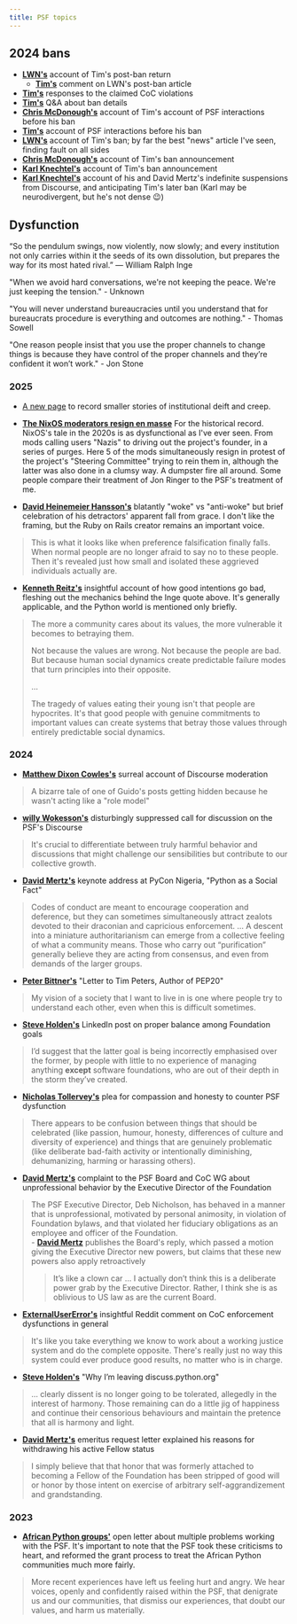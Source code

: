 ```yaml
---
title: PSF topics
---
```


## 2024 bans

- [**LWN's**](https://lwn.net/SubscriberLink/1002340/0f6e04d38cf6576a) account of Tim's post-ban return
    - [**Tim's**](https://lwn.net/Articles/1004313/) comment on LWN's post-ban article
- [**Tim's**](crimes) responses to the claimed CoC violations
- [**Tim's**](ban_qa) Q&A about ban details
- [**Chris McDonough's**](https://chrismcdonough.substack.com/p/ban-transparency-from-tim-peters) account of Tim's account of PSF interactions before his ban
- [**Tim's**](ban) account of PSF interactions before his ban
- [**LWN's**](https://lwn.net/Articles/988894/) account of Tim's ban; by far the best "news" article I've seen, finding fault on all sides
- [**Chris McDonough's**](https://chrismcdonough.substack.com/p/the-shameful-defenestration-of-tim) account of Tim's ban announcement
- [**Karl Knechtel's**](https://zahlman.github.io/politics/the-psf/2024/08/10/open-letter-psf-coc-wg-addendum-1-tim-peters.html) account of Tim's ban announcement
- [**Karl Knechtel's**](https://zahlman.github.io/politics/the-psf/2024/07/31/an-open-letter-to-the-psf-coc-wg.html) account of his and David Mertz's indefinite suspensions from Discourse, and anticipating Tim's later ban (Karl may be neurodivergent, but he's not dense :wink:)

## Dysfunction

“So the pendulum swings, now violently, now slowly; and every institution not only carries within it the seeds of its own dissolution, but prepares the way for its most hated rival.” —  William Ralph Inge

"When we avoid hard conversations, we're not keeping the peace. We're just keeping the tension." - Unknown

"You will never understand bureaucracies until you understand that for bureaucrats procedure is everything and outcomes are nothing." - Thomas Sowell

"One reason people insist that you use the proper channels to change things is because they have control of the proper channels and they’re confident it won’t work." - Jon Stone

### 2025

- [A new page](drift) to record smaller stories of institutional deift and creep.

- [**The NixOS moderators resign en masse**](https://discourse.nixos.org/t/a-statement-from-members-of-the-moderation-team/69828) For the historical record. NixOS's tale in the 2020s is as dysfunctional as I've ever seen. From mods calling users "Nazis" to driving out the project's founder, in a series of purges. Here 5 of the mods simultaneously resign in protest of the project's "Steering Committee" trying to rein them in, although the latter was also done in a clumsy way. A dumpster fire all around. Some people compare their treatment of Jon Ringer to the PSF's treatment of me.

- [**David Heinemeier Hansson's**](https://world.hey.com/dhh/we-ve-all-had-enough-of-this-nonsense-8545dd26) blatantly "woke" vs "anti-woke" but brief celebration of his detractors' apparent fall from grace. I don't like the framing, but the Ruby on Rails creator remains an important voice.
> This is what it looks like when preference falsification finally falls. When normal people are no longer afraid to say no to these people. Then it's revealed just how small and isolated these aggrieved individuals actually are.
  
- [**Kenneth Reitz's**](https://kennethreitz.org/essays/2025-08-25-when-values-eat-their-young) insightful account of how good intentions go bad, fleshing out the mechanics behind the Inge quote above. It's generally applicable, and the Python world is mentioned only briefly.
> The more a community cares about its values, the more vulnerable it becomes to betraying them.
>
> Not because the values are wrong. Not because the people are bad. But because human social dynamics create predictable failure modes that turn principles into their opposite.
> 
> ...
> 
> The tragedy of values eating their young isn't that people are hypocrites. It's that good people with genuine commitments to important values can create systems that betray those values through entirely predictable social dynamics.

### 2024
- [**Matthew Dixon Cowles's**](ghide) surreal account of Discourse moderation
> A bizarre tale of one of Guido's posts getting hidden because he wasn't acting like a "role model"
- [**willy Wokesson's**](censored) disturbingly suppressed call for discussion on the PSF's Discourse
> It's crucial to differentiate between truly harmful behavior and discussions that might challenge our sensibilities but contribute to our collective growth.
- [**David Mertz's**](https://www.youtube.com/watch?v=TOB1CEaZcDk) keynote address at PyCon Nigeria, "Python as a Social Fact"
> Codes of conduct are meant to encourage cooperation and deference, but they can sometimes simultaneously attract zealots devoted to their draconian and capricious enforcement. ... A descent into a miniature authoritarianism can emerge from a collective feeling of what a community means. Those who carry out “purification” generally believe they are acting from consensus, and even from demands of the larger groups.
- [**Peter Bittner's**](https://painless.software/letter-to-tim-peters-author-of-pep20) "Letter to Tim Peters, Author of PEP20"
>  My vision of a society that I want to live in is one where people try to understand each other, even when this is difficult sometimes. 
- [**Steve Holden's**](https://www.linkedin.com/posts/holdenweb_psf-coc-banishment-activity-7248238831806595072-sPbY) LinkedIn post on proper balance among Foundation goals
> I’d suggest that the latter goal is being incorrectly emphasised over the former, by people with little to no experience of managing anything **except** software foundations, who are out of their depth in the storm they’ve created.
- [**Nicholas Tollervey's**](https://ntoll.org/article/psf-woe) plea for compassion and honesty to counter PSF dysfunction
> There appears to be confusion between things that should be celebrated (like passion, humour, honesty, differences of culture and diversity of experience) and things that are genuinely problematic (like deliberate bad-faith activity or intentionally diminishing, dehumanizing, harming or harassing others).
- [**David Mertz's**](https://gnosis.cx/publish/ED-CoC-complaint) complaint to the PSF Board and CoC WG about unprofessional behavior by the Executive Director of the Foundation
> The PSF Executive Director, Deb Nicholson, has behaved in a manner that is unprofessional, motivated by personal animosity, in violation of Foundation bylaws, and that violated her fiduciary obligations as an employee and officer of the Foundation.<br>
    - [**David Mertz**](https://gnosis.cx/publish/Board-of-Fools) publishes the Board's reply, which passed a motion giving the Executive Director new powers, but claims that these new powers also apply retroactively
>> It’s like a clown car ... I actually don’t think this is a deliberate power grab by the Executive Director. Rather, I think she is as oblivious to US law as are the current Board.
- [**ExternalUserError's**](https://old.reddit.com/r/Python/comments/1ftbjt8/ban_transparency_from_tim_peters/lpsp3xa/) insightful Reddit comment on CoC enforcement dysfunctions in general
>  It's like you take everything we know to work about a working justice system and do the complete opposite.
> There's really just no way this system could ever produce good results, no matter who is in charge.
- [**Steve Holden's**](https://discuss.python.org/t/why-im-leaving-discuss-python-org/58093) "Why I’m leaving discuss.python.org"
> ... clearly dissent is no longer going to be tolerated, allegedly in the interest of harmony. Those remaining can do a little jig of happiness and continue their censorious behaviours and maintain the pretence that all is harmony and light.
- [**David Mertz's**](https://gnosis.cx/publish/Emeritus) emeritus request letter explained his reasons for withdrawing his active Fellow status
> I simply believe that that honor that was formerly attached to becoming a Fellow of the Foundation has been stripped of good will or honor by those intent on exercise of arbitrary self-aggrandizement and grandstanding.

### 2023

- [**African Python groups'**](https://pythonafrica.blogspot.com/2023/12/an-open-letter-to-python-software_5.html) open letter about multiple problems working with the PSF. It's important to note that the PSF took these criticisms to heart, and reformed the grant process to treat the African Python communities much more fairly.
> More recent experiences have left us feeling hurt and angry. We hear voices, openly and confidently raised within the PSF, that denigrate us and our communities, that dismiss our experiences, that doubt our values, and harm us materially.
